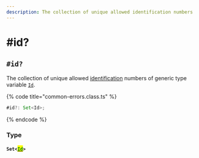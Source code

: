 ```yaml
---
description: The collection of unique allowed identification numbers
---
```


# #id?

## `#id?`

The collection of unique allowed [identification](../../getting-started/basic-concepts.md#unique-identification) numbers of generic type variable [`Id`](../v-generic-type-variables.md#commonerrors-less-than-id-greater-than).

{% code title="common-errors.class.ts" %}
```typescript
#id?: Set<Id>;
```
{% endcode %}

### Type

#### `Set<`[<mark style="color:green;">`Id`</mark>](../v-generic-type-variables.md#commonerrors-less-than-id-greater-than)`>`
